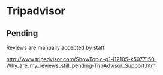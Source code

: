 # Tripadvisor

## Pending

Reviews are manually accepted by staff.

<http://www.tripadvisor.com/ShowTopic-g1-i12105-k5077150-Why_are_my_reviews_still_pending-TripAdvisor_Support.html>
